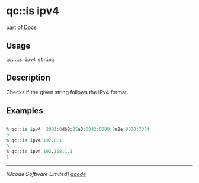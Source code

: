 qc::is ipv4
===========

part of [Docs](../index.md)

Usage
-----
`qc::is ipv4 string`

Description
-----------
Checks if the given string follows the IPv4 format.

Examples
--------
```tcl

% qc::is ipv4  2001:0db8:85a3:0042:0000:8a2e:0370:7334
0
% qc::is ipv4 192.0.1
0
% qc::is ipv4 192.168.1.1
1
```

----------------------------------
*[Qcode Software Limited] [qcode]*

[qcode]: http://www.qcode.co.uk "Qcode Software"